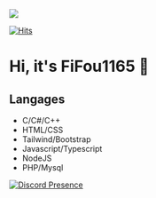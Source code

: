 
<img src="https://image.noelshack.com/fichiers/2023/26/7/1688300073-willibald.png">
<link rel="stylesheet" href="https://cdnjs.cloudflare.com/ajax/libs/font-awesome/6.4.0/css/all.min.css"> 

[![Hits](https://hits.seeyoufarm.com/api/count/incr/badge.svg?url=https%3A%2F%2Fgithub.com%2FFiFou1165%2Ffifou1165&count_bg=%23406AC4&title_bg=%23555555&icon=bulma.svg&icon_color=%23E7E7E7&title=visits&edge_flat=false)](https://hits.seeyoufarm.com)


<h1> Hi, it's FiFou1165 👋 </h1>

<h2> Langages </h2>
<ul>
  <li>C/C#/C++</li>
  <li>HTML/CSS</li>
  <li>Tailwind/Bootstrap</li>
  <li>Javascript/Typescript</li>
  <li>NodeJS</li>
  <li>PHP/Mysql</li>
</ul>

[![Discord Presence](https://lanyard.cnrad.dev/api/475646630222364691)](https://discord.com/users/475646630222364691)
